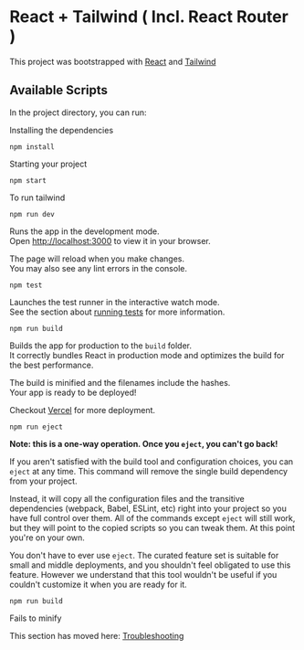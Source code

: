 # React + Tailwind ( Incl. React Router )

This project was bootstrapped with [React](https://github.com/facebook/create-react-app) and [Tailwind](https://tailwindcss.com)

## Available Scripts

In the project directory, you can run:

Installing the dependencies

```
npm install
```
Starting your project

```
npm start
```

To run tailwind

```
npm run dev
```

Runs the app in the development mode.\
Open [http://localhost:3000](http://localhost:3000) to view it in your browser.

The page will reload when you make changes.\
You may also see any lint errors in the console.

```
npm test
```

Launches the test runner in the interactive watch mode.\
See the section about [running tests](https://facebook.github.io/create-react-app/docs/running-tests) for more information.

```
npm run build
```

Builds the app for production to the `build` folder.\
It correctly bundles React in production mode and optimizes the build for the best performance.

The build is minified and the filenames include the hashes.\
Your app is ready to be deployed!

Checkout [Vercel](https://vercel.com) for more deployment.

```
npm run eject
```

**Note: this is a one-way operation. Once you `eject`, you can't go back!**

If you aren't satisfied with the build tool and configuration choices, you can `eject` at any time. This command will remove the single build dependency from your project.

Instead, it will copy all the configuration files and the transitive dependencies (webpack, Babel, ESLint, etc) right into your project so you have full control over them. All of the commands except `eject` will still work, but they will point to the copied scripts so you can tweak them. At this point you're on your own.

You don't have to ever use `eject`. The curated feature set is suitable for small and middle deployments, and you shouldn't feel obligated to use this feature. However we understand that this tool wouldn't be useful if you couldn't customize it when you are ready for it.



```
npm run build
```
Fails to minify

This section has moved here: [Troubleshooting](https://facebook.github.io/create-react-app/docs/troubleshooting#npm-run-build-fails-to-minify)
